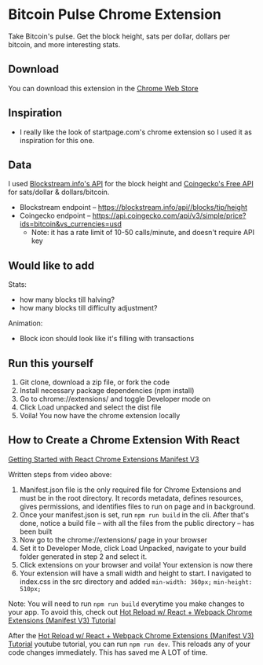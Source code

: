 # Bitcoin Pulse Chrome Extension
Take Bitcoin's pulse. Get the block height, sats per dollar, dollars per bitcoin, and more interesting stats.

## Download
You can download this extension in the [Chrome Web Store](https://chrome.google.com/webstore/detail/bitcoin-pulse/pcefcmolpliemgglckgihkaalajediol)

## Inspiration
- I really like the look of startpage.com's chrome extension so I used it as inspiration for this one.

## Data
I used [Blockstream.info's API](https://github.com/Blockstream/esplora/blob/master/API.md) for the block height and [Coingecko's Free API](https://www.coingecko.com/en/api/documentation) for sats/dollar & dollars/bitcoin.
- Blockstream endpoint – https://blockstream.info/api//blocks/tip/height
- Coingecko endpoint – https://api.coingecko.com/api/v3/simple/price?ids=bitcoin&vs_currencies=usd
  - Note: it has a rate limit of 10-50 calls/minute, and doesn't require API key

## Would like to add
Stats:
- how many blocks till halving?
- how many blocks till difficulty adjustment?

Animation:
- Block icon should look like it's filling with transactions

## Run this yourself
1. Git clone, download a zip file, or fork the code
2. Install necessary package dependencies (npm install)
3. Go to chrome://extensions/ and toggle Developer mode on
4. Click Load unpacked and select the dist file
5. Voila! You now have the chrome extension locally

## How to Create a Chrome Extension With React
[Getting Started with React Chrome Extensions Manifest V3](https://www.youtube.com/watch?v=IV-CgmgJDBo)

Written steps from video above: 
1. Manifest.json file is the only required file for Chrome Extensions and must be in the root directory. It records metadata, defines resources, gives permissions, and identifies files to run on page and in background.
2. Once your manifest.json is set, run `npm run build` in the cli. After that's done, notice a build file – with all the files from the public directory – has been built
3. Now go to the chrome://extensions/ page in your browser
4. Set it to Developer Mode, click Load Unpacked, navigate to your build folder generated in step 2 and select it.
5. Click extensions on your browser and voila! Your extension is now there
6. Your extension will have a small width and height to start. I navigated to index.css in the src directory and added `min-width: 360px;`
  `min-height: 510px;`

Note: You will need to run `npm run build` everytime you make changes to your app. To avoid this, check out [Hot Reload w/ React + Webpack Chrome Extensions (Manifest V3) Tutorial](https://www.youtube.com/watch?v=eN5eomaACDk) 

After the [Hot Reload w/ React + Webpack Chrome Extensions (Manifest V3) Tutorial](https://www.youtube.com/watch?v=eN5eomaACDk) youtube tutorial, you can run `npm run dev`. This reloads any of your code changes immediately. This has saved me A LOT of time.
